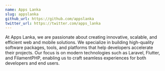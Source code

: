 ```yaml
---
name: Apps Lanka
slug: appslanka
github_url: https://github.com/appslanka
twitter_url: https://twitter.com/apps_lanka
---
```


At Apps Lanka, we are passionate about creating innovative, scalable, and efficient web and mobile solutions. We specialize in building high-quality software packages, tools, and platforms that help developers accelerate their projects. Our focus is on modern technologies such as Laravel, Flutter, and FilamentPHP, enabling us to craft seamless experiences for both developers and end users.